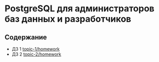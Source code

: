 # PostgreSQL для администраторов баз данных и разработчиков
## Содержание
 - ДЗ 1 [topic-1/homework](https://github.com/iltvr/dba/tree/topic-1/homework)
 - ДЗ 2 [topic-2/homework](https://github.com/iltvr/dba/tree/topic-2/homework)
